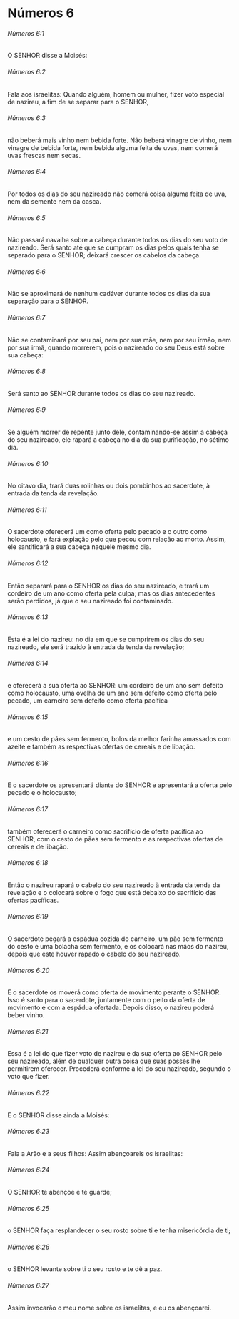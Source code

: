 # Números 6

###### Números 6:1

O SENHOR disse a Moisés:

###### Números 6:2

Fala aos israelitas: Quando alguém, homem ou mulher, fizer voto especial de nazireu, a fim de se separar para o SENHOR,

###### Números 6:3

não beberá mais vinho nem bebida forte. Não beberá vinagre de vinho, nem vinagre de bebida forte, nem bebida alguma feita de uvas, nem comerá uvas frescas nem secas.

###### Números 6:4

Por todos os dias do seu nazireado não comerá coisa alguma feita de uva, nem da semente nem da casca.

###### Números 6:5

Não passará navalha sobre a cabeça durante todos os dias do seu voto de nazireado. Será santo até que se cumpram os dias pelos quais tenha se separado para o SENHOR; deixará crescer os cabelos da cabeça.

###### Números 6:6

Não se aproximará de nenhum cadáver durante todos os dias da sua separação para o SENHOR.

###### Números 6:7

Não se contaminará por seu pai, nem por sua mãe, nem por seu irmão, nem por sua irmã, quando morrerem, pois o nazireado do seu Deus está sobre sua cabeça:

###### Números 6:8

Será santo ao SENHOR durante todos os dias do seu nazireado.

###### Números 6:9

Se alguém morrer de repente junto dele, contaminando-se assim a cabeça do seu nazireado, ele rapará a cabeça no dia da sua purificação, no sétimo dia.

###### Números 6:10

No oitavo dia, trará duas rolinhas ou dois pombinhos ao sacerdote, à entrada da tenda da revelação.

###### Números 6:11

O sacerdote oferecerá um como oferta pelo pecado e o outro como holocausto, e fará expiação pelo que pecou com relação ao morto. Assim, ele santificará a sua cabeça naquele mesmo dia.

###### Números 6:12

Então separará para o SENHOR os dias do seu nazireado, e trará um cordeiro de um ano como oferta pela culpa; mas os dias antecedentes serão perdidos, já que o seu nazireado foi contaminado.

###### Números 6:13

Esta é a lei do nazireu: no dia em que se cumprirem os dias do seu nazireado, ele será trazido à entrada da tenda da revelação;

###### Números 6:14

e oferecerá a sua oferta ao SENHOR: um cordeiro de um ano sem defeito como holocausto, uma ovelha de um ano sem defeito como oferta pelo pecado, um carneiro sem defeito como oferta pacífica

###### Números 6:15

e um cesto de pães sem fermento, bolos da melhor farinha amassados com azeite e também as respectivas ofertas de cereais e de libação.

###### Números 6:16

E o sacerdote os apresentará diante do SENHOR e apresentará a oferta pelo pecado e o holocausto;

###### Números 6:17

também oferecerá o carneiro como sacrifício de oferta pacífica ao SENHOR, com o cesto de pães sem fermento e as respectivas ofertas de cereais e de libação.

###### Números 6:18

Então o nazireu rapará o cabelo do seu nazireado à entrada da tenda da revelação e o colocará sobre o fogo que está debaixo do sacrifício das ofertas pacíficas.

###### Números 6:19

O sacerdote pegará a espádua cozida do carneiro, um pão sem fermento do cesto e uma bolacha sem fermento, e os colocará nas mãos do nazireu, depois que este houver rapado o cabelo do seu nazireado.

###### Números 6:20

E o sacerdote os moverá como oferta de movimento perante o SENHOR. Isso é santo para o sacerdote, juntamente com o peito da oferta de movimento e com a espádua ofertada. Depois disso, o nazireu poderá beber vinho.

###### Números 6:21

Essa é a lei do que fizer voto de nazireu e da sua oferta ao SENHOR pelo seu nazireado, além de qualquer outra coisa que suas posses lhe permitirem oferecer. Procederá conforme a lei do seu nazireado, segundo o voto que fizer.

###### Números 6:22

E o SENHOR disse ainda a Moisés:

###### Números 6:23

Fala a Arão e a seus filhos: Assim abençoareis os israelitas:

###### Números 6:24

O SENHOR te abençoe e te guarde;

###### Números 6:25

o SENHOR faça resplandecer o seu rosto sobre ti e tenha misericórdia de ti;

###### Números 6:26

o SENHOR levante sobre ti o seu rosto e te dê a paz.

###### Números 6:27

Assim invocarão o meu nome sobre os israelitas, e eu os abençoarei.

